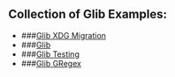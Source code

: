 ## Collection of Glib Examples:

- ###[Glib XDG Migration](Glib_XDG_Migration.md)
- ###[Glib](GLIB.md)
- ###[Glib Testing](GlibTesting.md)
- ###[Glib GRegex](Glib_GRegex.md)